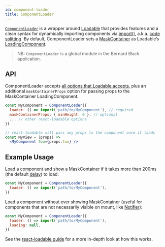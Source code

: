 ```yaml
---
id: component-loader
title: ComponentLoader
---
```


[`ComponentLoader`](https://github.com/birchbox/bernard_black/blob/develop/src/enhancers/ComponentLoader/index.js) is a wrapper around [Loadable](https://github.com/thejameskyle/react-loadable) that provides features and a clean syntax for dynamically importing components via [import()](https://webpack.js.org/api/module-methods/#import-), a.k.a. [code splitting](https://webpack.js.org/guides/code-splitting/#dynamic-imports). By default, ComponentLoader sets a [MaskContainer](src/components/MaskContainer/index.js) as Loadable’s [LoadingComponent](https://github.com/thejameskyle/react-loadable/blob/master/README.md#creating-a-great-loading-component).

> NB: `ComponentLoader` is a global module in the Bernard Black application.

## API

ComponentLoader accepts [all options that Loadable accepts](https://github.com/thejameskyle/react-loadable/blob/master/README.md#loadable), plus an additional `maskContainerProps` option for passing props to the MaskContainer LoadingComponent.

```jsx
const MyComponent = ComponentLoader({
  loader: () => import('path/to/MyComponent'), // required
  maskContainerProps: { minHeight: 0 }, // optional
  ... // other react-loadable options
})

// react-loadable will pass any props to the component once it loads
const MyView = (props) =>
  <MyComponent foo={props.foo} />
```

## Example Usage

Load a component and show a MaskContainer if it takes more than 200ms (the default [delay](https://github.com/thejameskyle/react-loadable/blob/master/README.md#avoiding-flash-of-loading-component)) to load:

```jsx
const MyComponent = ComponentLoader({
  loader: () => import('path/to/MyComponent'),
})
```

Load a component without ever showing MaskContainer (useful for components that are not necessarily visible on mount, like [Notifier](src/components/Notifier/index.js)):

```jsx
const MyComponent = ComponentLoader({
  loader: () => import('path/to/MyComponent'),
  loading: null,
})
```

See the [react-loadable guide](https://github.com/thejameskyle/react-loadable/blob/master/README.md#------------guide) for a more in-depth look at how this works.
